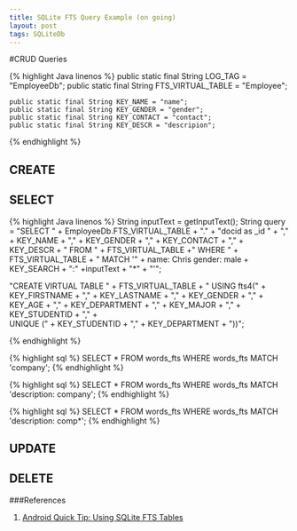 ```yaml
---
title: SQLite FTS Query Example (on going)
layout: post
tags: SQLiteDb
---
```



#CRUD Queries

{% highlight Java linenos %}
	public static final String LOG_TAG = "EmployeeDb";
	public static final String FTS_VIRTUAL_TABLE = "Employee";

	public static final String KEY_NAME = "name";
	public static final String KEY_GENDER = "gender";
	public static final String KEY_CONTACT = "contact";
	public static final String KEY_DESCR = "descripion";

{% endhighlight %}

## CREATE

## SELECT
{% highlight Java linenos %}
String inputText = getInputText();
String query = "SELECT " + EmployeeDb.FTS_VIRTUAL_TABLE + "." +
				"docid as _id " + ","
				+ KEY_NAME + "," 
				+ KEY_GENDER + ","
				+ KEY_CONTACT + ","
				+ KEY_DESCR
				+ " FROM " + FTS_VIRTUAL_TABLE +" WHERE " + FTS_VIRTUAL_TABLE + " MATCH '"
				+ name: Chris gender: male + KEY_SEARCH + ":" +inputText + "*" + "'";

"CREATE VIRTUAL TABLE " + FTS_VIRTUAL_TABLE + " USING fts4(" +
	KEY_FIRSTNAME + "," +
	KEY_LASTNAME + "," +
	KEY_GENDER + "," +
	KEY_AGE + "," +
	KEY_DEPARTMENT + "," +
	KEY_MAJOR + "," +
	KEY_STUDENTID + "," +  
	UNIQUE (" + KEY_STUDENTID + "," + KEY_DEPARTMENT + "))";

{% endhighlight %}

{% highlight sql %} 
SELECT * FROM words_fts WHERE words_fts MATCH 'company';
{% endhighlight %}

{% highlight sql %} 
SELECT * FROM words_fts WHERE words_fts MATCH 'description: company';
{% endhighlight %}


{% highlight sql %} 
SELECT * FROM words_fts WHERE words_fts MATCH 'description: comp*';
{% endhighlight %}
## UPDATE

## DELETE


###References
1. [Android Quick Tip: Using SQLite FTS Tables](http://blog.andresteingress.com/2011/09/30/android-quick-tip-using-sqlite-fts-tables/)
